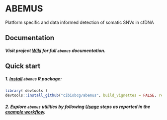 # ABEMUS
Platform specific and data informed detection of somatic SNVs in cfDNA

## Documentation

##### Visit project [Wiki](https://github.com/cibiobcg/abemus/wiki) for full `abemus` documentation.

## Quick start

##### 1. [Install](https://github.com/cibiobcg/abemus/wiki/Installation) `abemus` R package:
```R
library( devtools )
devtools::install_github("cibiobcg/abemus", build_vignettes = FALSE, ref = "develop")
```
##### 2. Explore `abemus` utilities by following [Usage](https://github.com/cibiobcg/abemus/wiki/Usage) steps as reported in the [example workflow](https://github.com/cibiobcg/abemus/blob/master/test_example.R).
